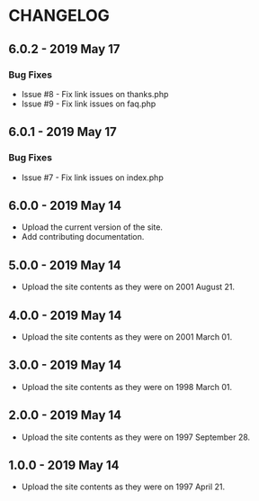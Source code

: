 # CHANGELOG

## 6.0.2 - 2019 May 17
### Bug Fixes
* Issue #8 - Fix link issues on thanks.php
* Issue #9 - Fix link issues on faq.php

## 6.0.1 - 2019 May 17
### Bug Fixes
* Issue #7 - Fix link issues on index.php

## 6.0.0 - 2019 May 14
* Upload the current version of the site.
* Add contributing documentation.

## 5.0.0 - 2019 May 14
* Upload the site contents as they were on 2001 August 21.

## 4.0.0 - 2019 May 14
* Upload the site contents as they were on 2001 March 01.

## 3.0.0 - 2019 May 14
* Upload the site contents as they were on 1998 March 01.

## 2.0.0 - 2019 May 14
* Upload the site contents as they were on 1997 September 28.

## 1.0.0 - 2019 May 14
* Upload the site contents as they were on 1997 April 21.